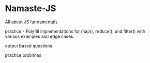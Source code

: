 # Namaste-JS

All about JS fundamentals

practice - Polyfill implementations for map(), reduce(), and filter() with various examples and edge cases.

output based questions 

practice problmes
